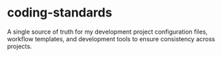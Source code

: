 # coding-standards
A single source of truth for my development project configuration files, workflow templates, and development tools to ensure consistency across projects.
